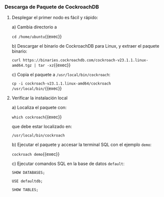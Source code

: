 ### Descarga de Paquete de CockroachDB

1. Desplegar el primer nodo es fácil y rápido:

    a) Cambia directorio a

    `cd /home/ubuntu`{{exec}}

    b) Descargar el binario de CockroachDB para Linux, y extraer el paquete binario:

    `curl https://binaries.cockroachdb.com/cockroach-v23.1.1.linux-amd64.tgz | tar -xz`{{exec}}

    c) Copia el paquete a `/usr/local/bin/cockroach`:

    `cp -i cockroach-v23.1.1.linux-amd64/cockroach /usr/local/bin/`{{exec}}


3. Verificar la instalación local

    a) Localiza el paquete con:

    `which cockroach`{{exec}}

    que debe estar localizado en:

    ```
    /usr/local/bin/cockroach
    ```

    b) Ejecutar el paquete y accesar la terminal SQL con el ejemplo `demo`:

    `cockroach demo`{{exec}}

    c) Ejecutar comandos SQL en la base de datos `default`:

    `SHOW DATABASES;`

    `USE defaultdb;`

    `SHOW TABLES;`